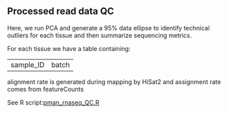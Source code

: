 ## Processed read data QC
Here, we run PCA and generate a 95% data ellipse to identify 
technical outliers for each tissue and then summarize sequencing metrics.

For each tissue we have a table containing:

|          |           |
|----------|-----------|
|sample_ID | batch| perc_dups| mean_quality_score|	perc_bases_above_q30|	perc_gc| num_reads|	alignment_rate|	assignment_rate|

alignment rate is generated during mapping by HiSat2 and assignment rate comes from featureCounts


See R script:[pman_rnaseq_QC.R]([http://daehwankimlab.github.io/hisat2/](https://github.com/NathanaeldHerrera/Pman_rnaseq/blob/main/pman_rnaseq_QC.R))
